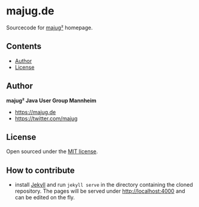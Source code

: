 # majug.de

Sourcecode for [majug²](http://majug.de) homepage.


## Contents

- [Author](#author)
- [License](#license)


## Author

**majug² Java User Group Mannheim**
- <https://majug.de>
- <https://twitter.com/majug>

## License

Open sourced under the [MIT license](LICENSE.md).

## How to contribute

* install [Jekyll](http://jekyllrb.com/docs/installation/) and run `jekyll serve` in the directory containing the cloned repository. The pages will be served under [http://localhost:4000](http://localhost:4000) and can be edited on the fly.
